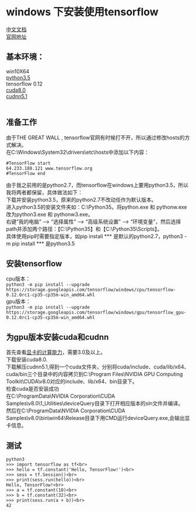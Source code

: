 windows 下安装使用tensorflow
====
[中文文档](http://wiki.jikexueyuan.com/project/tensorflow-zh/)<br>
[官网地址](https://www.tensorflow.org/)<br>
## 基本环境：
win10X64<br>
[python3.5](https://www.python.org/downloads/release/python-352/)<br>
tensorflow 0.12<br>
[cuda8.0](https://developer.nvidia.com/cuda-downloads)<br>
[cudnn5.1](https://developer.nvidia.com/rdp/cudnn-download)<br>
<br>
## 准备工作
由于THE GREAT WALL , tensorflow官网有时候打不开，所以通过修改hosts的方式解决。<br>在C:\Windows\System32\drivers\etc\hosts中添加以下内容：<br>
```
#TensorFlow start
64.233.188.121 www.tensorflow.org
#TensorFlow end
```
由于我之前用的是python2.7，而tensorflow在windows上要用python3.5，所以我将两者都保留，具体做法如下：<br>
下载并安装python3.5，原来的python2.7不改动任作为默认版本。<br>进入python3.5的安装文件夹如：C:\Python35。将python.exe 和 pythonw.exe改为python3.exe 和 pythonw3.exe。<br>
右键”我的电脑” –> “选择属性” –> “高级系统设置” –> “环境变量”，然后选择path并添加两个路径：【C:\Python35】和【C:\Python35\Scripts】。<br>
具体使用pip时需要指定版本，如pip install *** 是默认的python2.7，python3 -m pip install *** 是python3.5
## 安装tensorflow
cpu版本：<br>
```python3 -m pip install --upgrade https://storage.googleapis.com/tensorflow/windows/cpu/tensorflow-0.12.0rc1-cp35-cp35m-win_amd64.whl```
<br>gpu版本：<br>
```python3 -m pip install --upgrade https://storage.googleapis.com/tensorflow/windows/gpu/tensorflow_gpu-0.12.0rc1-cp35-cp35m-win_amd64.whl```
## 为gpu版本安装cuda和cudnn<br>
首先查看[显卡的计算能力](https://developer.nvidia.com/cuda-gpus)，需要3.0及以上。<br>
下载安装cuda8.0.<br>
下载解压cudnn5.1,得到一个cuda文件夹，分别将cuda/include、cuda/lib/x64、cuda/bin三个目录中的内容拷贝到C:\Program Files\NVIDIA GPU Computing Toolkit\CUDA\v8.0对应的include、lib/x64、bin目录下。
<br>检查cuda是否安装成功<br>
在C:\ProgramData\NVIDIA Corporation\CUDA Samples\v8.0\1_Utilities\deviceQuery目录下打开相应版本的sln文件并编译。<br>
然后在C:\ProgramData\NVIDIA Corporation\CUDA Samples\v8.0\bin\win64\Release目录下用CMD运行deviceQuery.exe,会输出显卡信息。<br>
## 测试
```
python3
>>> import tensorflow as tf<br>
>>> hello = tf.constant('Hello, TensorFlow!')<br>
>>> sess = tf.Session()<br>
>>> print(sess.run(hello))<br>
Hello, TensorFlow!<br>
>>> a = tf.constant(10)<br>
>>> b = tf.constant(32)<br>
>>> print(sess.run(a + b))<br>
42
```
